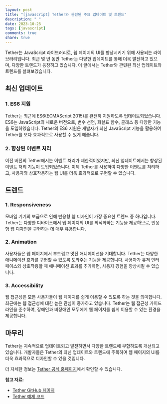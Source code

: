 ```yaml
---
layout: post
title: "[javascript] Tether와 관련된 주요 업데이트 및 트렌드"
description: " "
date: 2023-10-25
tags: [javascript]
comments: true
share: true
---
```


Tether는 JavaScript 라이브러리로, 웹 페이지의 UI를 향상시키기 위해 사용되는 라이브러리입니다. 최근 몇 년 동안 Tether는 다양한 업데이트를 통해 더욱 발전하고 있으며, 다양한 트렌드가 등장하고 있습니다. 이 글에서는 Tether와 관련된 최신 업데이트와 트렌드를 살펴보겠습니다.

## 최신 업데이트

### 1. ES6 지원

Tether는 최근에 ES6(ECMAScript 2015)를 완전히 지원하도록 업데이트되었습니다. ES6는 JavaScript의 새로운 버전으로, 변수 선언, 화살표 함수, 클래스 등 다양한 기능을 도입하였습니다. Tether의 ES6 지원은 개발자가 최신 JavaScript 기능을 활용하여 Tether를 보다 효과적으로 사용할 수 있게 해줍니다.

### 2. 향상된 이벤트 처리

이전 버전의 Tether에서는 이벤트 처리가 제한적이었지만, 최신 업데이트에서는 향상된 이벤트 처리 기능이 도입되었습니다. 이제 Tether를 사용하여 다양한 이벤트를 처리하고, 사용자와 상호작용하는 웹 UI를 더욱 효과적으로 구현할 수 있습니다.

## 트렌드

### 1. Responsiveness

모바일 기기의 보급으로 인해 반응형 웹 디자인이 가장 중요한 트렌드 중 하나입니다. Tether는 다양한 디바이스에서 웹 페이지의 UI를 최적화하는 기능을 제공하므로, 반응형 웹 디자인을 구현하는 데 매우 유용합니다.

### 2. Animation

사용자들은 웹 페이지에서 부드럽고 멋진 애니메이션을 기대합니다. Tether는 다양한 애니메이션 효과를 구현할 수 있도록 도와주는 기능을 제공합니다. 사용자가 유저 인터페이스와 상호작용할 때 애니메이션 효과를 추가하면, 사용자 경험을 향상시킬 수 있습니다.

### 3. Accessibility

웹 접근성은 모든 사용자들이 웹 페이지를 쉽게 이용할 수 있도록 하는 것을 의미합니다. 최근에는 웹 접근성에 대한 높은 관심이 증가하고 있습니다. Tether는 웹 접근성 가이드라인을 준수하여, 장애인과 비장애인 모두에게 웹 페이지를 쉽게 이용할 수 있는 환경을 제공합니다.

## 마무리

Tether는 지속적으로 업데이트되고 발전하면서 다양한 트렌드에 부합하도록 개선되고 있습니다. 개발자들은 Tether의 최신 업데이트와 트렌드에 주목하여 웹 페이지의 UI를 더욱 효과적으로 디자인할 수 있을 것입니다.

더 자세한 정보는 [Tether 공식 홈페이지](https://tether.io/)에서 확인할 수 있습니다.

**참고 자료:**
- [Tether GitHub 페이지](https://github.com/shipshapecode/tether)
- [Tether 예제 코드](https://codepen.io/collection/nrRJyY/)